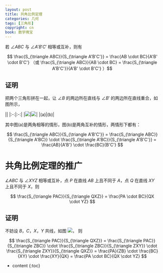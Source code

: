 ```yaml
---
layout: post
title: 共角比例定理
categories: 几何
tags: [三角形]
copyright: cn
book: 数学瑰宝
---
```


若 $\angle ABC$ 与 $\angle A'B'C'$ 相等或互补，则有

$$ \frac{S_{\triangle ABC}}{S_{\triangle A'B'C'}} = \frac{AB \cdot BC}{A'B' \cdot B'C'} （或 \frac{S_{\triangle ABC}}{AB \cdot BC} = \frac{S_{\triangle A'B'C'}}{A'B' \cdot B'C'} ）$$

<!--more-->

## 证明

把两个三角形拼在一起，让 $\angle B$ 的两边所在直线与 $\angle B'$ 的两边所在直线重合，如图所示，

||
|:-:|:-:|
|<img src="{{ site.baseurl }}{% link /pic/gongjiaobili/a.svg %}"/>|<img src="{{ site.baseurl }}{% link /pic/gongjiaobili/b.svg %}"/>|
|(a)|(b)|

其中图(a)是两角相等的情形，图(b)是两角互补的情形，两情形下都有：

$$ \frac{S_{\triangle ABC}}{S_{\triangle A'B'C'}} = \frac{S_{\triangle ABC}}{S_{\triangle A'BC}} \cdot \frac{S_{\triangle A'BC}}{S_{\triangle A'B'C'}} = \frac{AB}{A'B'} \cdot \frac{BC}{B'C'} $$

# 共角比例定理的推广

$\angle ABC$ 与 $\angle XYZ$ 相等或互补，点 $P$ 在直线 $AB$ 上且不同于 $A$，点 $Q$ 在直线 $XY$ 上且不同于 $X$，则

$$ \frac{S_{\triangle PAC}}{S_{\triangle QXZ}} = \frac{PA \cdot BC}{QX \cdot YZ} $$

## 证明

不妨设 $B$，$C$，$X$，$Y$ 共线，如图 <img src="{{ site.baseurl }}{% link /pic/gongjiaobili/c.svg %}"/>， 则

$$ \frac{S_{\triangle PAC}}{S_{\triangle QXZ}} = \frac{S_{\triangle PAC}}{S_{\triangle ZBC}} \cdot \frac{S_{\triangle ZBC}}{S_{\triangle ZXY}} \cdot \frac{S_{\triangle ZXY}}{S_{\triangle QXZ}} = \frac{PA}{ZB} \cdot \frac{BC}{XY} \cdot \frac{XY}{QX} = \frac{PA \cdot BC}{QX \cdot YZ} $$

* content
{:toc}
